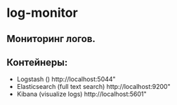 # log-monitor


## Мониторинг логов.




Контейнеры:
----

* Logstash () http://localhost:5044"
* Elasticsearch (full text search) http://localhost:9200"
* Kibana (visualize logs) http://localhost:5601"


